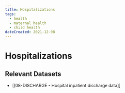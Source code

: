 ```yaml
---
title: Hospitalizations
tags:
  - health
  - maternal health
  - child health
dateCreated: 2021-12-08
---
```

# Hospitalizations
## Relevant Datasets
- [[08-DISCHARGE - Hospital inpatient discharge data]]